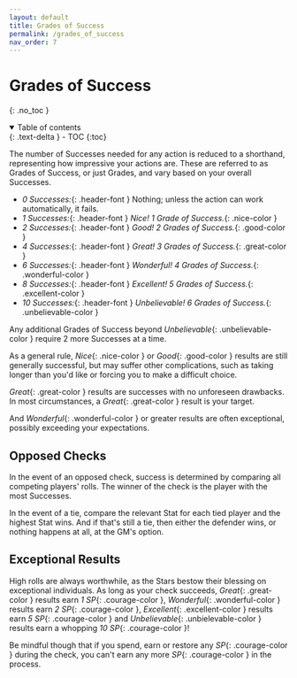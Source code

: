 ```yaml
---
layout: default
title: Grades of Success
permalink: /grades_of_success
nav_order: 7
---
```


# Grades of Success
{: .no_toc }

<details open markdown="block">
  <summary>
    Table of contents
  </summary>
  {: .text-delta }
- TOC
{:toc}
</details>

The number of Successes needed for any action is reduced to a shorthand, representing how impressive your actions are. These are referred to as Grades of Success, or just Grades, and vary based on your overall Successes.

- *0 Successes:*{: .header-font } Nothing; unless the action can work automatically, it fails.
- *1 Successes:*{: .header-font } *Nice! 1 Grade of Success.*{: .nice-color }
- *2 Successes:*{: .header-font } *Good! 2 Grades of Success.*{: .good-color }
- *4 Successes:*{: .header-font } *Great! 3 Grades of Success.*{: .great-color }
- *6 Successes:*{: .header-font } *Wonderful! 4 Grades of Success.*{: .wonderful-color }
- *8 Successes:*{: .header-font } *Excellent! 5 Grades of Success.*{: .excellent-color }
- *10 Successes:*{: .header-font } *Unbelievable! 6 Grades of Success.*{: .unbelievable-color }

Any additional Grades of Success beyond *Unbelievable*{: .unbelievable-color } require 2 more Successes at a time.

As a general rule, *Nice*{: .nice-color } or *Good*{: .good-color } results are still generally successful, but may suffer other complications, such as taking longer than you'd like or forcing you to make a difficult choice.

*Great*{: .great-color } results are successes with no unforeseen drawbacks. In most circumstances, a *Great*{: .great-color } result is your target.

And *Wonderful*{: .wonderful-color } or greater results are often exceptional, possibly exceeding your expectations.

## Opposed Checks

In the event of an opposed check, success is determined by comparing all competing players' rolls. The winner of the check is the player with the most Successes. 

In the event of a tie, compare the relevant Stat for each tied player and the highest Stat wins. And if that's still a tie, then either the defender wins, or nothing happens at all, at the GM's option.

## Exceptional Results

High rolls are always worthwhile, as the Stars bestow their blessing on exceptional individuals. As long as your check succeeds, *Great*{: .great-color } results earn *1 SP*{: .courage-color }, *Wonderful*{: .wonderful-color } results earn *2 SP*{: .courage-color }, *Excellent*{: .excellent-color } results earn *5 SP*{: .courage-color } and *Unbelievable*{: .unbielevable-color } results earn a whopping *10 SP*{: .courage-color }!

Be mindful though that if you spend, earn or restore any *SP*{: .courage-color } during the check, you can't earn any more *SP*{: .courage-color } in the process.
